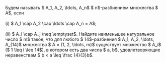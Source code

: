 Будем называть $ A_1, A_2, \ldots, A_n$ $ n$-разбиением множества $ A$, если
<br/> <br/>(i) $ A_1 \cap A_2 \cap \ldots \cap A_n = A$;
<br/> <br/>(ii) $ A_i \cap A_j \neq \emptyset$.
Найдите наименьшее натуральное число  $ m$ такое, что для любого $ 14$-разбиения $ A_1, A_2, \ldots, A_{14}$ множества $ A = \{1, 2, \ldots, m\}$ существует множество $ A_i$ ($ 1 \leq i \leq 14$), в котором есть два числа $ a, b$, удовлетворяющие неравенствам $ b  <  a \leq \frac {4}{3}b$.